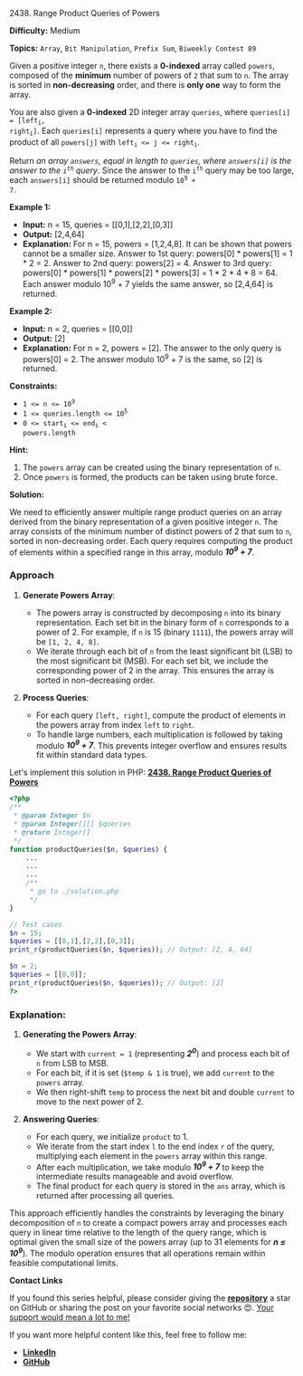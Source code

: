 2438\. Range Product Queries of Powers

**Difficulty:** Medium

**Topics:** `Array`, `Bit Manipulation`, `Prefix Sum`, `Biweekly Contest 89`

Given a positive integer `n`, there exists a **0-indexed** array called `powers`, composed of the **minimum** number of powers of `2` that sum to `n`. The array is sorted in **non-decreasing** order, and there is **only one** way to form the array.

You are also given a **0-indexed** 2D integer array `queries`, where <code>queries[i] = [left<sub>i</sub>, right<sub>i</sub>]</code>. Each `queries[i]` represents a query where you have to find the product of all `powers[j]` with <code>left<sub>i</sub> <= j <= right<sub>i</sub></code>.

Return _an array `answers`, equal in length to `queries`, where `answers[i]` is the answer to the <code>i<sup>th</sup></code> query_. Since the answer to the <code>i<sup>th</sup></code> query may be too large, each `answers[i]` should be returned modulo <code>10<sup>9</sup> + 7</code>.

**Example 1:**

- **Input:** n = 15, queries = [[0,1],[2,2],[0,3]]
- **Output:** [2,4,64]
- **Explanation:**
  For n = 15, powers = [1,2,4,8]. It can be shown that powers cannot be a smaller size.
  Answer to 1st query: powers[0] * powers[1] = 1 * 2 = 2.
  Answer to 2nd query: powers[2] = 4.
  Answer to 3rd query: powers[0] * powers[1] * powers[2] * powers[3] = 1 * 2 * 4 * 8 = 64.
  Each answer modulo 10<sup>9</sup> + 7 yields the same answer, so [2,4,64] is returned.

**Example 2:**

- **Input:** n = 2, queries = [[0,0]]
- **Output:** [2]
- **Explanation:**
  For n = 2, powers = [2].
  The answer to the only query is powers[0] = 2. The answer modulo 10<sup>9</sup> + 7 is the same, so [2] is returned.

**Constraints:**

- <code>1 <= n <= 10<sup>9</sup></code>
- <code>1 <= queries.length <= 10<sup>5</sup></code>
- <code>0 <= start<sub>i</sub> <= end<sub>i</sub> < powers.length</code>


**Hint:**
1. The `powers` array can be created using the binary representation of `n`.
2. Once `powers` is formed, the products can be taken using brute force.






**Solution:**

We need to efficiently answer multiple range product queries on an array derived from the binary representation of a given positive integer `n`. The array consists of the minimum number of distinct powers of 2 that sum to `n`, sorted in non-decreasing order. Each query requires computing the product of elements within a specified range in this array, modulo _**10<sup>9</sup> + 7**_.

### Approach
1. **Generate Powers Array**:
    - The powers array is constructed by decomposing `n` into its binary representation. Each set bit in the binary form of `n` corresponds to a power of 2. For example, if `n` is 15 (binary `1111`), the powers array will be `[1, 2, 4, 8]`.
    - We iterate through each bit of `n` from the least significant bit (LSB) to the most significant bit (MSB). For each set bit, we include the corresponding power of 2 in the array. This ensures the array is sorted in non-decreasing order.

2. **Process Queries**:
    - For each query `[left, right]`, compute the product of elements in the powers array from index `left` to `right`.
    - To handle large numbers, each multiplication is followed by taking modulo _**10<sup>9</sup> + 7**_. This prevents integer overflow and ensures results fit within standard data types.

Let's implement this solution in PHP: **[2438. Range Product Queries of Powers](https://github.com/mah-shamim/leet-code-in-php/tree/main/algorithms/002438-range-product-queries-of-powers/solution.php)**

```php
<?php
/**
 * @param Integer $n
 * @param Integer[][] $queries
 * @return Integer[]
 */
function productQueries($n, $queries) {
    ...
    ...
    ...
    /**
     * go to ./solution.php
     */
}

// Test cases
$n = 15;
$queries = [[0,1],[2,2],[0,3]];
print_r(productQueries($n, $queries)); // Output: [2, 4, 64]

$n = 2;
$queries = [[0,0]];
print_r(productQueries($n, $queries)); // Output: [2]
?>
```

### Explanation:

1. **Generating the Powers Array**:
    - We start with `current = 1` (representing _**2<sup>0</sup>**_) and process each bit of `n` from LSB to MSB.
    - For each bit, if it is set (`$temp & 1` is true), we add `current` to the `powers` array.
    - We then right-shift `temp` to process the next bit and double `current` to move to the next power of 2.

2. **Answering Queries**:
    - For each query, we initialize `product` to 1.
    - We iterate from the start index `l` to the end index `r` of the query, multiplying each element in the `powers` array within this range.
    - After each multiplication, we take modulo _**10<sup>9</sup> + 7**_ to keep the intermediate results manageable and avoid overflow.
    - The final product for each query is stored in the `ans` array, which is returned after processing all queries.

This approach efficiently handles the constraints by leveraging the binary decomposition of `n` to create a compact powers array and processes each query in linear time relative to the length of the query range, which is optimal given the small size of the powers array (up to 31 elements for _**n ≤ 10<sup>9</sup>**_). The modulo operation ensures that all operations remain within feasible computational limits.

**Contact Links**

If you found this series helpful, please consider giving the **[repository](https://github.com/mah-shamim/leet-code-in-php)** a star on GitHub or sharing the post on your favorite social networks 😍. [Your support would mean a lot to me!](https://isolatedcompliments.com/v09uayg6h?key=a647d02f1aafcddaf10536d7cd00bd7c)

If you want more helpful content like this, feel free to follow me:

- **[LinkedIn](https://www.linkedin.com/in/arifulhaque/)**
- **[GitHub](https://github.com/mah-shamim)**
